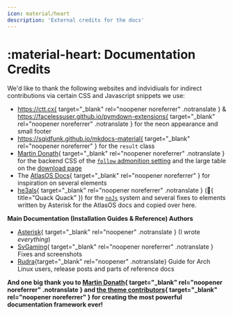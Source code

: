 ```yaml
---
icon: material/heart
description: 'External credits for the docs'
---
```


# :material-heart: Documentation Credits

We'd like to thank the following websites and indvidiuals for indirect contributions via certain CSS and Javascript snippets we use:

- https://ctt.cx{ target="_blank" rel="noopener noreferrer" .notranslate } & https://facelessuser.github.io/pymdown-extensions{ target="_blank" rel="noopener noreferrer" .notranslate } for the neon appearance and small footer
- https://sqidfunk.github.io/mkdocs-material{ target="_blank" rel="noopener noreferrer" } for the `result` class
- [Martin Donath](https://github.com/squidfunk){ target="_blank" rel="noopener noreferrer" .notranslate } for the backend CSS of the [`follow` admonition setting](contributing.md#admonitions-admonition) and the large table on the [download page](download/README.md)
- The [AtlasOS Docs](https://docs.atlasos.net){ target="_blank" rel="noopener noreferrer" } for inspiration on several elements
- [he3als](https://he3als.xyz){ target="_blank" rel="noopener noreferrer" .notranslate } (:duck:{ title="Quack Quack" }) for the [`noJs`](contributing.md#javascript) system and several fixes to elements written by Asterisk for the AtlasOS docs and copied over here.

**Main Documentation (Installation Guides & Reference) Authors**

- [Asterisk](https://asterisk.lol){ target="_blank" rel="noopener" .notranslate } (I wrote *everything*)
- [SvGaming](https://git.blendos.co/svgaming){ target="_blank" rel="noopener noreferrer" .notranslate } Fixes and screenshots
- [Rudra](https://about.ruds.io){target="_blank" rel="noopener" .notranslate} Guide for Arch Linux users, release posts and parts of reference docs


**And one big thank you to [Martin Donath](https://github.com/squidfunk){ target="_blank" rel="noopener noreferrer" .notranslate } and [the theme contributors](https://github.com/squidfunk/mkdocs-material/graphs/contributors){ target="_blank" rel="noopener noreferrer" } for creating the most powerful documentation framework ever!**
